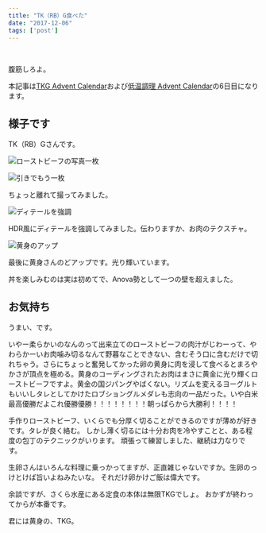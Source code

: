 ```yaml
---
title: "TK（RB）G食べた"
date: "2017-12-06"
tags: ['post']
---
```


 

腹筋しろよ。

本記事は[TKG Advent Calendar](https://adventar.org/calendars/2077)および[低温調理 Advent Calendar](https://adventar.org/calendars/2083)の6日目になります。

## 様子です

TK（RB）Gさんです。

![ローストビーフの写真一枚](https://abroller.tech/wp-content/uploads/2017/12/868099614fd2a05f9c1c3a8944d4dde0-1.jpg)

![引きでもう一枚](https://abroller.tech/wp-content/uploads/2017/12/c67d91fe1341389500f5a390393aeb5c.jpg)

ちょっと離れて撮ってみました。

![ディテールを強調](https://abroller.tech/wp-content/uploads/2017/12/IMG_20171206_084324.jpg)

HDR風にディテールを強調してみました。伝わりますか、お肉のテクスチャ。

![黄身のアップ](https://abroller.tech/wp-content/uploads/2017/12/bbaf358768325313f403dc16ffaeafef.jpg)

最後に黄身さんのどアップです。光り輝いています。

丼を楽しみむのは実は初めてで、Anova勢として一つの壁を超えました。

## お気持ち

うまい、です。

いやー柔らかいのなんのって出来立てのローストビーフの肉汁がじわーって、やわらかーいお肉噛み切るなんて野暮なことできない、含むそう口に含むだけで切れちゃう。さらにちょっと奮発してかった卵の黄身に肉を浸して食べるとまろやかさが頂点を極める。黄身のコーディングされたお肉はまさに黄金に光り輝くローストビーフですよ。黄金の国ジパングやばくない。リズムを変えるヨーグルトもいいしタレとしてかけたロブショングルメダレも志向の一品だった。いや白米最高優勝だよこれ優勝優勝！！！！！！！！朝っぱらから大勝利！！！！

手作りローストビーフ、いくらでも分厚く切ることができるのですが薄めが好きです。タレが良く絡む。 しかし薄く切るには十分お肉を冷やすことと、ある程度の包丁のテクニックがいります。 頑張って練習しました、継続は力なりです。

生卵さんはいろんな料理に乗っかってますが、正直雑じゃないですか。生卵のっけとけば旨いよねみたいな。 それだけ卵かけご飯は偉大です。

余談ですが、さくら水産にある定食の本体は無限TKGでしょ。 おかずが終わってからが本番です。

君には黄身の、TKG。
